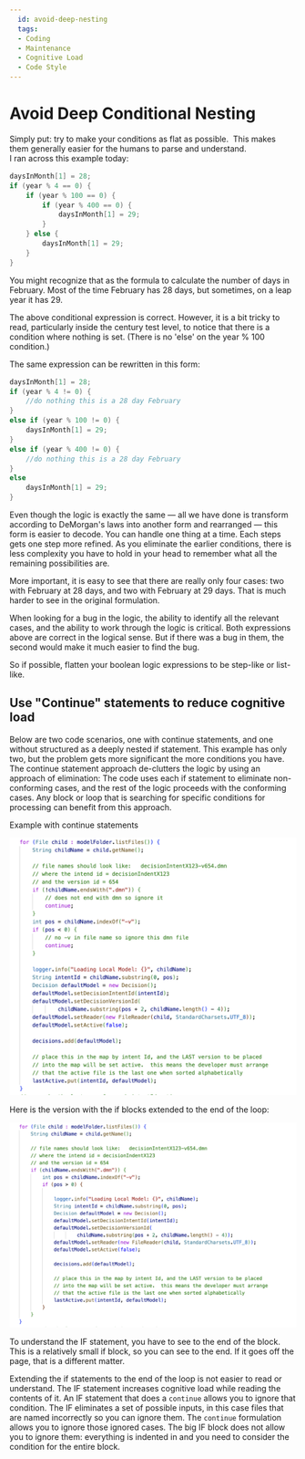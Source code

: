 ```yaml
---
  id: avoid-deep-nesting
  tags:
  - Coding
  - Maintenance
  - Cognitive Load
  - Code Style
---
```

#  Avoid Deep Conditional Nesting

Simply put: try to make your conditions as flat as possible.  This makes them generally easier for the humans to parse and understand.
   
I ran across this example today:

```java
daysInMonth[1] = 28;
if (year % 4 == 0) {
    if (year % 100 == 0) {
        if (year % 400 == 0) {
            daysInMonth[1] = 29;
        }
    } else {
        daysInMonth[1] = 29;
    }
}

```


You might recognize that as the formula to calculate the number of days in February. Most of the time February has 28 days, but sometimes, on a leap year it has 29.  

The above conditional expression is correct. However, it is a bit tricky to read, particularly inside the century test level, to notice that there is a condition where nothing is set. (There is no 'else' on the year % 100 condition.)  

The same expression can be rewritten in this form:

```java
daysInMonth[1] = 28;
if (year % 4 != 0) {
    //do nothing this is a 28 day February
}
else if (year % 100 != 0) {
    daysInMonth[1] = 29;
}
else if (year % 400 != 0) {
    //do nothing this is a 28 day February
}
else
    daysInMonth[1] = 29;
}

```


Even though the logic is exactly the same — all we have done is transform according to DeMorgan's laws into another form and rearranged — this form is easier to decode. You can handle one thing at a time. Each steps gets one step more refined. As you eliminate the earlier conditions, there is less complexity you have to hold in your head to remember what all the remaining possibilities are.  

More important, it is easy to see that there are really only four cases: two with February at 28 days, and two with February at 29 days. That is much harder to see in the original formulation.  

When looking for a bug in the logic, the ability to identify all the relevant cases, and the ability to work through the logic is critical. Both expressions above are correct in the logical sense. But if there was a bug in them, the second would make it much easier to find the bug.  

So if possible, flatten your boolean logic expressions to be step-like or list-like.

## Use "Continue" statements to reduce cognitive load


Below are two code scenarios, one with continue statements, and one without structured as a deeply nested if statement.   This example has only two, but the problem gets more significant the more conditions you have.  The continue statement approach de-clutters the logic by using an approach of elimination:  The code uses each if statement to eliminate non-conforming cases, and the rest of the logic proceeds with the conforming cases.  Any block or loop that is searching for specific conditions for processing can benefit from this approach.

Example with continue statements

![](avoid-deep-nesting-img1.png)

Here is the version with the if blocks extended to the end of the loop:

![](avoid-deep-nesting-img2.png)

To understand the IF statement, you have to see to the end of the block.  This is a relatively small if block, so you can see to the end.  If it goes off the page, that is a different matter.


Extending the if statements to the end of the loop is not easier to read or understand.   The IF statement increases cognitive load while reading the contents of it.  An IF statement that does a `continue` allows you to ignore that condition.  The IF eliminates a set of possible inputs, in this case files that are named incorrectly so you can ignore them.  The `continue` formulation allows you to ignore those ignored cases.   The big IF block does not allow you to ignore them:  everything is indented in and you need to consider the condition for the entire block.

